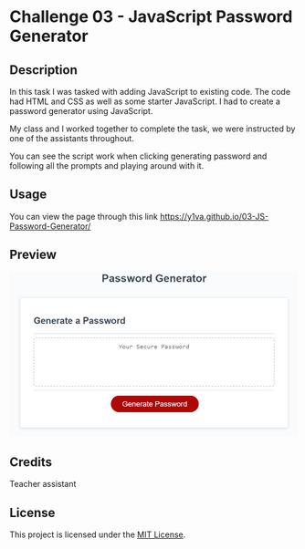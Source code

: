 # Challenge 03 - JavaScript Password Generator


## Description

In this task I was tasked with adding JavaScript to existing code. The code had HTML and CSS as well as some starter JavaScript. I had to create a password generator using JavaScript. 

My class and I worked together to complete the task, we were instructed by one of the assistants throughout.

You can see the script work when clicking generating password and following all the prompts and playing around with it.


## Usage

You can view the page through this link https://y1va.github.io/03-JS-Password-Generator/


## Preview

![A screenshot of the page taken in Google Chrome](./Develop/images/passwordgen.png)


## Credits

Teacher assistant


## License

This project is licensed under the [MIT License](./LICENSE).
